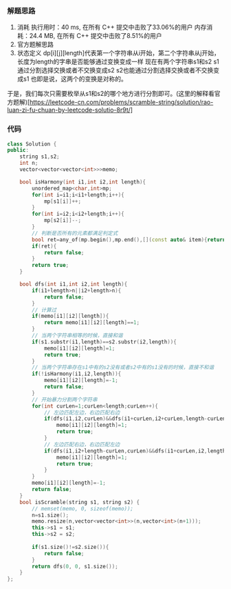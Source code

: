 ### 解题思路
1. 消耗
执行用时：40 ms, 在所有 C++ 提交中击败了33.06%的用户
内存消耗：24.4 MB, 在所有 C++ 提交中击败了8.51%的用户
2. 官方题解思路
3. 状态定义
dp[i][j][length]代表第一个字符串从i开始，第二个字符串从j开始，长度为length的字串是否能够通过变换变成一样
现在有两个字符串s1和s2
s1通过分割选择交换或者不交换变成s2
s2也能通过分割选择交换或者不交换变成s1
也即是说，这两个的变换是对称的。

于是，我们每次只需要枚举从s1和s2的哪个地方进行分割即可。(这里的解释看官方题解)[https://leetcode-cn.com/problems/scramble-string/solution/rao-luan-zi-fu-chuan-by-leetcode-solutio-8r9t/]
### 代码

```cpp
class Solution {
public:
    string s1,s2;
    int n;
    vector<vector<vector<int>>>memo;

    bool isHarmony(int i1,int i2,int length){
        unordered_map<char,int>mp;
        for(int i=i1;i<i1+length;i++){
            mp[s1[i]]++;
        }
        for(int i=i2;i<i2+length;i++){
            mp[s2[i]]--;
        }
        // 判断是否所有的元素都满足判定式
        bool ret=any_of(mp.begin(),mp.end(),[](const auto& item){return item.second!=0;});
        if(ret){
            return false;
        }
        return true;
    }

    bool dfs(int i1,int i2,int length){
        if(i1+length>n||i2+length>n){
            return false;
        }
        // 计算过
        if(memo[i1][i2][length]){
            return memo[i1][i2][length]==1;
        }
        // 当两个字符串相等的时候，直接和谐
        if(s1.substr(i1,length)==s2.substr(i2,length)){
            memo[i1][i2][length]=1;
            return true;
        }
        // 当两个字符串存在s1中有的s2没有或者s2中有的s1没有的时候，直接不和谐
        if(!isHarmony(i1,i2,length)){
            memo[i1][i2][length]=-1;
            return false;
        }
        // 开始暴力分割两个字符串 
        for(int curLen=1;curLen<length;curLen++){
            // 左边匹配左边，右边匹配右边
            if(dfs(i1,i2,curLen)&&dfs(i1+curLen,i2+curLen,length-curLen)){
                memo[i1][i2][length]=1;
                return true;
            }
            // 左边匹配右边，右边匹配左边
            if(dfs(i1,i2+length-curLen,curLen)&&dfs(i1+curLen,i2,length-curLen)){
                memo[i1][i2][length]=1;
                return true;
            }
        }
        memo[i1][i2][length]=-1;
        return false;
    }
    bool isScramble(string s1, string s2) {
        // memset(memo, 0, sizeof(memo));
        n=s1.size();
        memo.resize(n,vector<vector<int>>(n,vector<int>(n+1)));
        this->s1 = s1;
        this->s2 = s2;
        
        if(s1.size()!=s2.size()){
            return false;
        }
        return dfs(0, 0, s1.size());
    }
};
```